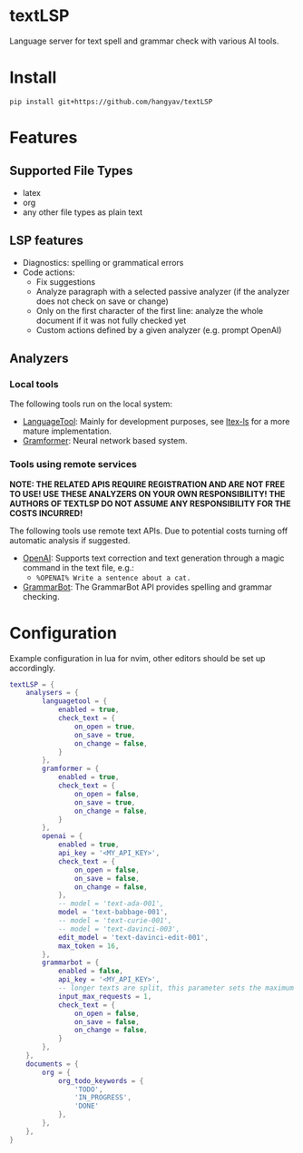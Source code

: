 # textLSP
Language server for text spell and grammar check with various AI tools.

# Install
```
pip install git+https://github.com/hangyav/textLSP
```

# Features

## Supported File Types

* latex
* org
* any other file types as plain text

## LSP features

* Diagnostics: spelling or grammatical errors
* Code actions:
    * Fix suggestions
    * Analyze paragraph with a selected passive analyzer (if the analyzer does not check on save or change)
    * Only on the first character of the first line: analyze the whole document if it was not fully checked yet
    * Custom actions defined by a given analyzer (e.g. prompt OpenAI)

## Analyzers

### Local tools

The following tools run on the local system:

* [LanguageTool](https://languagetool.org): Mainly for development purposes, see [ltex-ls](https://github.com/valentjn/ltex-ls) for a more mature implementation.
* [Gramformer](https://github.com/PrithivirajDamodaran/Gramformer): Neural network based system.

### Tools using remote services

**NOTE: THE RELATED APIS REQUIRE REGISTRATION AND ARE NOT FREE TO USE! USE THESE ANALYZERS ON YOUR OWN RESPONSIBILITY! THE AUTHORS OF TEXTLSP DO NOT ASSUME ANY RESPONSIBILITY FOR THE COSTS INCURRED!**

The following tools use remote text APIs.
Due to potential costs turning off automatic analysis if suggested.

* [OpenAI](https://openai.com/api): Supports text correction and text generation through a magic command in the text file, e.g.:
    * `%OPENAI% Write a sentence about a cat.`
* [GrammarBot](https://rapidapi.com/grammarbot/api/grammarbot): The GrammarBot API provides spelling and grammar checking.

# Configuration

Example configuration in lua for nvim, other editors should be set up accordingly.

```lua
textLSP = {
    analysers = {
        languagetool = {
            enabled = true,
            check_text = {
                on_open = true,
                on_save = true,
                on_change = false,
            }
        },
        gramformer = {
            enabled = true,
            check_text = {
                on_open = false,
                on_save = true,
                on_change = false,
            }
        },
        openai = {
            enabled = true,
            api_key = '<MY_API_KEY>',
            check_text = {
                on_open = false,
                on_save = false,
                on_change = false,
            },
            -- model = 'text-ada-001',
            model = 'text-babbage-001',
            -- model = 'text-curie-001',
            -- model = 'text-davinci-003',
            edit_model = 'text-davinci-edit-001',
            max_token = 16,
        },
        grammarbot = {
            enabled = false,
            api_key = '<MY_API_KEY>',
            -- longer texts are split, this parameter sets the maximum number of splits per analysis
            input_max_requests = 1,
            check_text = {
                on_open = false,
                on_save = false,
                on_change = false,
            }
        },
    },
    documents = {
        org = {
            org_todo_keywords = {
                'TODO',
                'IN_PROGRESS',
                'DONE'
            },
        },
    },
}
```
